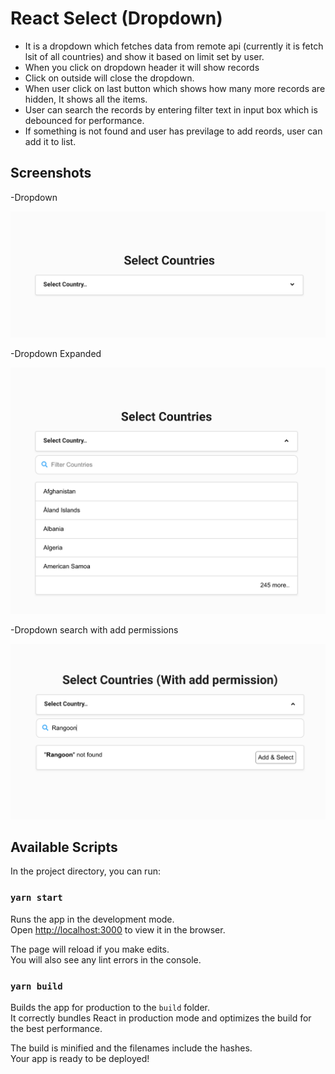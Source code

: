 # React Select (Dropdown)

- It is a dropdown which fetches data from remote api (currently it is fetch lsit of all countries) and show it based on limit set by user.
- When you click on dropdown header it will show records
- Click on outside will close the dropdown.
- When user click on last button which shows how many more records are hidden, It shows all the items.
- User can search the records by entering filter text in input box which is debounced for performance.
- If something is not found and user has previlage to add reords, user can add it to list.

## Screenshots

-Dropdown

![Dropdown](public/dropdown.png?raw=true)

-Dropdown Expanded

![Dropdown](public/dropdown-expanded.png?raw=true)

-Dropdown search with add permissions

![Dropdown](public/dropdown-search.png?raw=true)

## Available Scripts

In the project directory, you can run:

### `yarn start`

Runs the app in the development mode.<br />
Open [http://localhost:3000](http://localhost:3000) to view it in the browser.

The page will reload if you make edits.<br />
You will also see any lint errors in the console.

### `yarn build`

Builds the app for production to the `build` folder.<br />
It correctly bundles React in production mode and optimizes the build for the best performance.

The build is minified and the filenames include the hashes.<br />
Your app is ready to be deployed!
